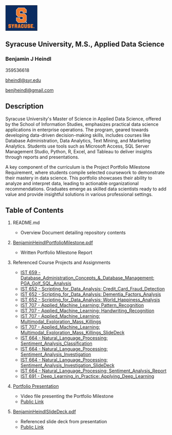 <p>
  <img src="Syracuse.jpg" alt="Syracuse University Logo" width="100" height="80" style="vertical-align: middle;" />

## Syracuse University, M.S., Applied Data Science

### Benjamin J Heindl

359536618

bheindl@syr.edu

benjheindl@gmail.com

## Description

Syracuse University's Master of Science in Applied Data Science, offered by the School of Information Studies, emphasizes practical data science applications in enterprise operations. The program, geared towards developing data-driven decision-making skills, includes courses like Database Administration, Data Analytics, Text Mining, and Marketing Analytics. Students use tools such as Microsoft Access, SQL Server Management Studio, Python, R, Excel, and Tableau to deliver insights through reports and presentations.

A key component of the curriculum is the Project Portfolio Milestone Requirement, where students compile selected coursework to demonstrate their mastery in data science. This portfolio showcases their ability to analyze and interpret data, leading to actionable organizational recommendations. Graduates emerge as skilled data scientists ready to add value and provide insightful solutions in various professional settings.

## Table of Contents

1. README.md 
    - Overview Document detailing repository contents

2. [BenjaminHeindlPortfolioMilestone.pdf](https://github.com/benjheindl/Project-Portfolio/blob/main/effective_project_management_guide.pdf)
    - Written Portfolio Milestone Report

3. Referenced Course Projects and Assignments

    * [IST 659 - Database_Administration_Concepts_&_Database_Management: PGA_Golf_SQL_Analysis](https://github.com/benjheindl/Project-Portfolio/blob/main/sql_tee_mates_report.pdf
)
    * [IST 652 - Scripting_for_Data_Analysis: Credit_Card_Fraud_Detection](https://github.com/benjheindl/Project-Portfolio/blob/main/cc-fraud_detection.pdf)
    * [IST 652 - Scripting_for_Data_Analysis: Dementia_Factors_Analysis](https://github.com/benjheindl/Project-Portfolio/blob/main/dementia_factors_analysis.pdf)
    * [IST 652 - Scripting_for_Data_Analysis: World_Happiness_Analysis](https://github.com/benjheindl/Project-Portfolio/blob/main/world_happiness_analysis.pdf)
    * [IST 707 - Applied_Machine_Learning: Pattern_Recognition](https://github.com/benjheindl/Project-Portfolio/blob/main/pattern_recognition.pdf)
    * [IST 707 - Applied_Machine_Learning: Handwriting_Recognition](https://github.com/benjheindl/Project-Portfolio/blob/main/handwriting_recognition.pdf)
    * [IST 707 - Applied_Machine_Learning: Multimodal_Exploration_Mass_Killings](https://github.com/benjheindl/Project-Portfolio/blob/main/multi_model_data_mining_exploration_of_mass_killings.pdf)
    * [IST 707 - Applied_Machine_Learning: Multimodal_Exploration_Mass_Killings_SlideDeck](https://github.com/benjheindl/Project-Portfolio/blob/main/mass_killings_analysis_deck.pdf)
    * [IST 664 - Natural_Language_Processing: Sentiment_Analysis_Classification](https://github.com/benjheindl/Project-Portfolio/blob/main/nlp_sentiment_analysis_classification_of_text.pdf)
    * [IST 664 - Natural_Language_Processing: Sentiment_Analysis_Investigation](https://github.com/benjheindl/Project-Portfolio/blob/main/nlp_sentiment_analysis_investigation.pdf)
    * [IST 664 - Natural_Language_Processing: Sentiment_Analysis_Investigation_SlideDeck](https://github.com/benjheindl/Project-Portfolio/blob/main/nlp_sentiment_analysis_investigation_pres.pdf)
    * [IST 664 - Natural_Language_Processing: Sentiment_Analysis_Report](https://github.com/benjheindl/Project-Portfolio/blob/main/nlp_sentiment_analysis_report.pdf)
    * [IST 691 - Deep_Learning_in_Practice: Applying_Deep_Learning](https://github.com/benjheindl/Project-Portfolio/blob/main/deep_learning.pdf)
     
4. [Portfolio Presentation]()
    - Video file presenting the Portfolio Milestone
    - [Public Link]()

5. [BenjaminHeindlSlideDeck.pdf]()
    - Referenced slide deck from presentation
    - [Public Link]()
